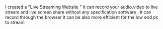 I created a "Live Streaming Website " it can record your audio,video to live stream and live screen share  without any specification software . It can record through the browser it can be also more efficient for the low end pc to stream
